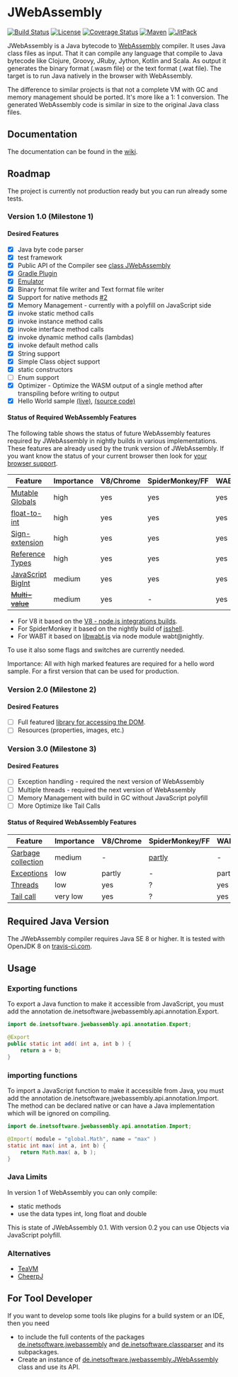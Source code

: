 # JWebAssembly

[![Build Status](https://api.travis-ci.com/i-net-software/JWebAssembly.svg)](https://app.travis-ci.com/github/i-net-software/JWebAssembly)
[![License](https://img.shields.io/github/license/i-net-software/jwebassembly.svg)](https://github.com/i-net-software/jwebassembly/blob/master/LICENSE.txt)
[![Coverage Status](https://coveralls.io/repos/github/i-net-software/JWebAssembly/badge.svg?branch=master)](https://coveralls.io/github/i-net-software/JWebAssembly?branch=master)
[![Maven](https://img.shields.io/maven-central/v/de.inetsoftware/jwebassembly-compiler.svg)](https://mvnrepository.com/artifact/de.inetsoftware/jwebassembly-compiler)
[![JitPack](https://jitpack.io/v/i-net-software/jwebassembly.svg)](https://jitpack.io/#i-net-software/jwebassembly/master-SNAPSHOT)


JWebAssembly is a Java bytecode to [WebAssembly](http://webassembly.org/) compiler. It uses Java class files as input. That it can compile any language that compile to Java bytecode like Clojure, Groovy, JRuby, Jython, Kotlin and Scala.
As output it generates the binary format (.wasm file) or the text format (.wat file). The target is to run Java natively in the browser with WebAssembly.

The difference to similar projects is that not a complete VM with GC and memory management should be ported. It's more like a 1: 1 conversion. The generated WebAssembly code is similar in size to the original Java class files.

## Documentation
The documentation can be found in the [wiki](https://github.com/i-net-software/JWebAssembly/wiki).

## Roadmap
The project is currently not production ready but you can run already some tests.

### Version 1.0 (Milestone 1)

#### Desired Features

* [x] Java byte code parser
* [x] test framework
* [x] Public API of the Compiler see [class JWebAssembly](src/de/inetsoftware/jwebassembly/JWebAssembly.java)
* [x] [Gradle Plugin](https://github.com/i-net-software/JWebAssembly-Gradle)
* [x] [Emulator](https://github.com/i-net-software/JWebAssembly/wiki/Debugging)
* [x] Binary format file writer and Text format file writer
* [x] Support for native methods [#2](https://github.com/i-net-software/JWebAssembly/issues/2)
* [x] Memory Management - currently with a polyfill on JavaScript side
* [x] invoke static method calls
* [x] invoke instance method calls
* [x] invoke interface method calls
* [x] invoke dynamic method calls (lambdas)
* [x] invoke default method calls
* [x] String support
* [x] Simple Class object support
* [x] static constructors
* [ ] Enum support
* [x] Optimizer - Optimize the WASM output of a single method after transpiling before writing to output
* [x] Hello World sample [(live)](https://i-net-software.github.io/JWebAssembly/samples/HelloWorld/HelloWorld.html), [(source code)](https://github.com/i-net-software/JWebAssembly/blob/master/docs/samples/HelloWorld/HelloWorld.java)

#### Status of Required WebAssembly Features
The following table shows the status of future WebAssembly features required by JWebAssembly in nightly builds in various implementations. These features are already used by the trunk version of JWebAssembly. If you want know the status of your current browser then look for [your browser support](https://wasm-feature-detect.surma.technology/).

| Feature                 | Importance | V8/Chrome | SpiderMonkey/FF | WABT   |
| ----------------------- |----------- | --------- | --------------- | ------ |
| [Mutable Globals][1]    | high       | yes       | yes             | yes    |
| [float-to-int][2]       | high       | yes       | yes             | yes    |
| [Sign-extension][3]     | high       | yes       | yes             | yes    |
| [Reference Types][4]    | high       | yes       | yes             | yes    |
| [JavaScript BigInt][5]  | medium     | yes       | yes             | yes    |
| ~~[Multi-value][6]~~    | medium     | yes       | -               | yes    |

- For V8 it based on the [V8 - node.js integrations builds](https://ci.chromium.org/p/v8/builders/luci.v8.ci/V8%20Linux64%20-%20node.js%20integration).
- For SpiderMonkey it based on the nightly build of [jsshell](https://archive.mozilla.org/pub/firefox/nightly/latest-mozilla-central/).
- For WABT it based on [libwabt.js](https://github.com/WebAssembly/wabt/blob/master/demo/libwabt.js) via node module wabt@nightly.

To use it also some flags and switches are currently needed.

Importance: All with high marked features are required for a hello word sample. For a first version that can be used for production.

### Version 2.0 (Milestone 2)

#### Desired Features

* [ ] Full featured [library for accessing the DOM](https://github.com/i-net-software/JWebAssembly-API/tree/master/src/de/inetsoftware/jwebassembly/web).
* [ ] Resources (properties, images, etc.)

### Version 3.0 (Milestone 3)

#### Desired Features

* [ ] Exception handling - required the next version of WebAssembly
* [ ] Multiple threads - required the next version of WebAssembly
* [ ] Memory Management with build in GC without JavaScript polyfill
* [ ] More Optimize like Tail Calls

#### Status of Required WebAssembly Features

| Feature                 | Importance | V8/Chrome | SpiderMonkey/FF | WABT   |
| ----------------------- |----------- | --------- | --------------- | ------ |
| [Garbage collection][7] | medium     | -         | [partly][11]    | -      |
| [Exceptions][8]         | low        | partly    | -               | partly |
| [Threads][9]            | low        | yes       | ?               | yes    |
| [Tail call][10]         | very low   | yes       | ?               | yes    |

Required Java Version
----
The JWebAssembly compiler requires Java SE 8 or higher. It is tested with OpenJDK 8 on [travis-ci.com](https://app.travis-ci.com/github/i-net-software/JWebAssembly).

## Usage

### Exporting functions
To export a Java function to make it accessible from JavaScript, you must add the annotation de.inetsoftware.jwebassembly.api.annotation.Export.

```java
import de.inetsoftware.jwebassembly.api.annotation.Export;

@Export
public static int add( int a, int b ) {
    return a + b;
}
```

### importing functions
To import a JavaScript function to make it accessible from Java, you must add the annotation de.inetsoftware.jwebassembly.api.annotation.Import.
The method can be declared native or can have a Java implementation which will be ignored on compiling.

```java
import de.inetsoftware.jwebassembly.api.annotation.Import;

@Import( module = "global.Math", name = "max" )
static int max( int a, int b) {
    return Math.max( a, b );
}
```


### Java Limits
In version 1 of WebAssembly you can only compile:
* static methods
* use the data types int, long float and double

This is state of JWebAssembly 0.1. With version 0.2 you can use Objects via JavaScript polyfill.

### Alternatives
* [TeaVM](https://github.com/konsoletyper/teavm)
* [CheerpJ](https://www.leaningtech.com/pages/cheerpj.html)

## For Tool Developer

If you want to develop some tools like plugins for a build system or an IDE, then you need
* to include the full contents of the packages [de.inetsoftware.jwebassembly](https://github.com/i-net-software/JWebAssembly/tree/master/src/de/inetsoftware/jwebassembly) and [de.inetsoftware.classparser](https://github.com/i-net-software/JWebAssembly/tree/master/src/de/inetsoftware/classparser) and its subpackages.
* Create an instance of [de.inetsoftware.jwebassembly.JWebAssembly](https://github.com/i-net-software/JWebAssembly/blob/master/src/de/inetsoftware/jwebassembly/JWebAssembly.java) class and use its API.

[1]: https://github.com/WebAssembly/mutable-global
[2]: https://github.com/WebAssembly/nontrapping-float-to-int-conversions
[3]: https://github.com/WebAssembly/sign-extension-ops
[4]: https://github.com/WebAssembly/reference-types
[5]: https://github.com/WebAssembly/JS-BigInt-integration
[6]: https://github.com/WebAssembly/multi-value
[7]: https://github.com/webassembly/gc
[8]: https://github.com/WebAssembly/exception-handling
[9]: https://github.com/WebAssembly/threads
[10]: https://github.com/webassembly/tail-call
[11]: https://github.com/lars-t-hansen/moz-gc-experiments
